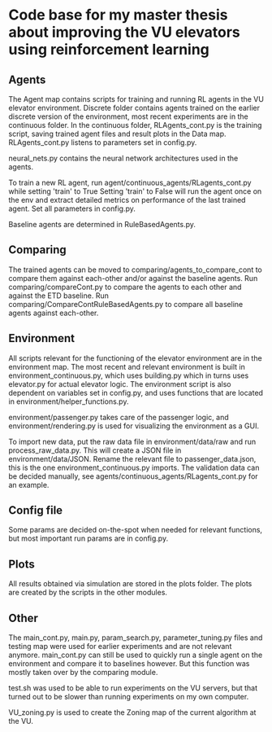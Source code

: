 
# Code base for my master thesis about improving the VU elevators using reinforcement learning

## Agents

The Agent map contains scripts for training and running RL agents in the VU elevator environment. Discrete folder
contains agents trained on the earlier discrete version of the environment, most recent experiments are in the
continuous folder. In the continuous folder, RLAgents_cont.py is the training script, saving trained agent files and 
result plots in the Data map. RLAgents_cont.py listens to parameters set in config.py.

neural_nets.py contains the neural network architectures used in the agents. 

To train a new RL agent, run agent/continuous_agents/RLagents_cont.py while setting 'train' to True
Setting 'train' to False will run the agent once on the env and extract detailed metrics on performance of the 
last trained agent. Set all parameters in config.py.

Baseline agents are determined in RuleBasedAgents.py.

## Comparing

The trained agents can be moved to comparing/agents_to_compare_cont to compare them against each-other 
and/or against the baseline agents. Run comparing/compareCont.py to compare the agents to each other and against the ETD baseline. Run 
comparing/CompareContRuleBasedAgents.py to compare all baseline agents against each-other.

## Environment

All scripts relevant for the functioning of the elevator environment are in the environment map. The most recent 
and relevant environment is built in environment_continuous.py, which uses building.py which in turns uses 
elevator.py for actual elevator logic. The environment script is also dependent on variables set in config.py, 
and uses functions that are located in environment/helper_functions.py.

environment/passenger.py takes care of the passenger logic, and environment/rendering.py is used for visualizing the
environment as a GUI.

To import new data, put the raw data file in environment/data/raw and run process_raw_data.py. This will create a 
JSON file in environment/data/JSON. Rename the relevant file to passenger_data.json, this is the one 
environment_continuous.py imports. The validation data can be decided manually, 
see agents/continuous_agents/RLagents_cont.py for an example.

## Config file

Some params are decided on-the-spot when needed for relevant functions, but most important run params are in
config.py.

## Plots

All results obtained via simulation are stored in the plots folder. The plots are created by the scripts in the
other modules.

## Other

The main_cont.py, main.py, param_search.py, parameter_tuning.py files and testing map were used for earlier experiments and are 
not relevant anymore. main_cont.py can still be used to quickly run a single agent on the environment and compare
it to baselines however. But this function was mostly taken over by the comparing module.

test.sh was used to be able to run experiments on the VU servers, but that turned out to be slower than running
experiments on my own computer.

VU_zoning.py is used to create the Zoning map of the current algorithm at the VU.
